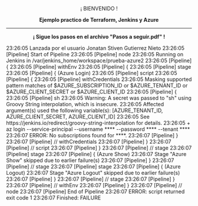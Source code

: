 <p align="center">¡ BIENVENIDO !</p>
<p align="center"><b>Ejemplo practico de Terraform, Jenkins y Azure</b></p>
<hr>
<p align="center"><b>¡ Sigue los pasos en el archivo "Pasos a seguir.pdf" !</b></p>
23:26:05  Lanzada por el usuario Jonatan Stiven Gutierrez Nieto
23:26:05  [Pipeline] Start of Pipeline
23:26:05  [Pipeline] node
23:26:05  Running on Jenkins  in /var/jenkins_home/workspace/prueba-azure2
23:26:05  [Pipeline] {
23:26:05  [Pipeline] withEnv
23:26:05  [Pipeline] {
23:26:05  [Pipeline] stage
23:26:05  [Pipeline] { (Azure Login)
23:26:05  [Pipeline] script
23:26:05  [Pipeline] {
23:26:05  [Pipeline] withCredentials
23:26:05  Masking supported pattern matches of $AZURE_SUBSCRIPTION_ID or $AZURE_TENANT_ID or $AZURE_CLIENT_SECRET or $AZURE_CLIENT_ID
23:26:05  [Pipeline] {
23:26:05  [Pipeline] sh
23:26:05  Warning: A secret was passed to "sh" using Groovy String interpolation, which is insecure.
23:26:05  		 Affected argument(s) used the following variable(s): [AZURE_TENANT_ID, AZURE_CLIENT_SECRET, AZURE_CLIENT_ID]
23:26:05  		 See https://jenkins.io/redirect/groovy-string-interpolation for details.
23:26:05  + az login --service-principal --username **** --password **** --tenant ****
23:26:07  ERROR: No subscriptions found for ****.
23:26:07  [Pipeline] }
23:26:07  [Pipeline] // withCredentials
23:26:07  [Pipeline] }
23:26:07  [Pipeline] // script
23:26:07  [Pipeline] }
23:26:07  [Pipeline] // stage
23:26:07  [Pipeline] stage
23:26:07  [Pipeline] { (Azure Show)
23:26:07  Stage "Azure Show" skipped due to earlier failure(s)
23:26:07  [Pipeline] }
23:26:07  [Pipeline] // stage
23:26:07  [Pipeline] stage
23:26:07  [Pipeline] { (Azure Logout)
23:26:07  Stage "Azure Logout" skipped due to earlier failure(s)
23:26:07  [Pipeline] }
23:26:07  [Pipeline] // stage
23:26:07  [Pipeline] }
23:26:07  [Pipeline] // withEnv
23:26:07  [Pipeline] }
23:26:07  [Pipeline] // node
23:26:07  [Pipeline] End of Pipeline
23:26:07  ERROR: script returned exit code 1
23:26:07  Finished: FAILURE
